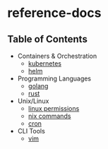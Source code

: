 # reference-docs

## Table of Contents

- Containers & Orchestration
  - [kubernetes](./kubernetes.md)
  - [helm](./helm.md)
- Programming Languages
  - [golang](./golang.md)
  - [rust](./rust.md)
- Unix/Linux
  - [linux permissions](./linux-permissions.md)
  - [nix commands](./nix-commands.md)
  - [cron](./cron.md)
- CLI Tools
  - [vim](./vim.md)
